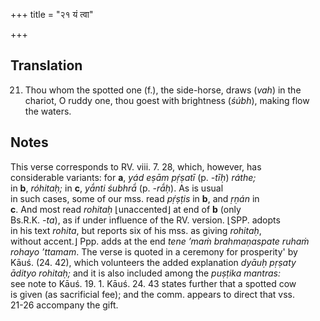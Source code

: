 +++
title = "२१ यं त्वा"

+++
## Translation
21. Thou whom the spotted one (f.), the side-horse, draws (*vah*) in the  
chariot, O ruddy one, thou goest with brightness (*śúbh*), making flow  
the waters.

## Notes
This verse corresponds to RV. viii. 7. 28, which, however, has  
considerable variants: for **a**, *yád eṣām pṛ́ṣatī* (p. *-tīḥ*) *ráthe;*  
in **b**, *róhitaḥ;* in **c**, *yā́nti śubhrā́* (p. *-rā́ḥ*). As is usual  
in such cases, some of our mss. read *pṛ́ṣṭis* in **b**, and *ṛṇán* in  
**c**. And most read *rohitaḥ* ⌊unaccented⌋ at end of **b** (only  
Bs.R.K. *-ta*), as if under influence of the RV. version. ⌊SPP. adopts  
in his text *rohita*, but reports six of his mss. as giving *rohitaḥ*,  
without accent.⌋ Ppp. adds at the end *tene ’maṁ brahmaṇaspate ruhaṁ  
rohayo ’ttamam*. The verse is quoted in a ceremony for prosperity' by  
Kāuś. (24. 42), which volunteers the added explanation *dyāuḥ pṛṣaty  
ādityo rohitaḥ;* and it is also included among the *puṣṭika mantras:*  
see note to Kāuś. 19. 1. Kāuś. 24. 43 states further that a spotted cow  
is given (as sacrificial fee); and the comm. appears to direct that vss.  
21-26 accompany the gift.
